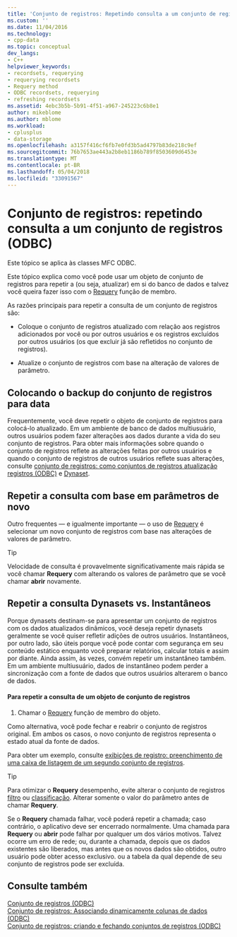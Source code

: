 ```yaml
---
title: 'Conjunto de registros: Repetindo consulta a um conjunto de registros (ODBC) | Microsoft Docs'
ms.custom: ''
ms.date: 11/04/2016
ms.technology:
- cpp-data
ms.topic: conceptual
dev_langs:
- C++
helpviewer_keywords:
- recordsets, requerying
- requerying recordsets
- Requery method
- ODBC recordsets, requerying
- refreshing recordsets
ms.assetid: 4ebc3b5b-5b91-4f51-a967-245223c6b8e1
author: mikeblome
ms.author: mblome
ms.workload:
- cplusplus
- data-storage
ms.openlocfilehash: a3157f416cf6fb7e0fd3b5ad4797b83de218c9ef
ms.sourcegitcommit: 76b7653ae443a2b8eb1186b789f8503609d6453e
ms.translationtype: MT
ms.contentlocale: pt-BR
ms.lasthandoff: 05/04/2018
ms.locfileid: "33091567"
---
```

# <a name="recordset-requerying-a-recordset-odbc"></a>Conjunto de registros: repetindo consulta a um conjunto de registros (ODBC)
Este tópico se aplica às classes MFC ODBC.  
  
 Este tópico explica como você pode usar um objeto de conjunto de registros para repetir a (ou seja, atualizar) em si do banco de dados e talvez você queira fazer isso com o [Requery](../../mfc/reference/crecordset-class.md#requery) função de membro.  
  
 As razões principais para repetir a consulta de um conjunto de registros são:  
  
-   Coloque o conjunto de registros atualizado com relação aos registros adicionados por você ou por outros usuários e os registros excluídos por outros usuários (os que excluir já são refletidos no conjunto de registros).  
  
-   Atualize o conjunto de registros com base na alteração de valores de parâmetro.  
  
##  <a name="_core_bringing_the_recordset_up_to_date"></a> Colocando o backup do conjunto de registros para data  
 Frequentemente, você deve repetir o objeto de conjunto de registros para colocá-lo atualizado. Em um ambiente de banco de dados multiusuário, outros usuários podem fazer alterações aos dados durante a vida do seu conjunto de registros. Para obter mais informações sobre quando o conjunto de registros reflete as alterações feitas por outros usuários e quando o conjunto de registros de outros usuários reflete suas alterações, consulte [conjunto de registros: como conjuntos de registros atualização registros (ODBC)](../../data/odbc/recordset-how-recordsets-update-records-odbc.md) e [Dynaset](../../data/odbc/dynaset.md).  
  
##  <a name="_core_requerying_based_on_new_parameters"></a> Repetir a consulta com base em parâmetros de novo  
 Outro frequentes — e igualmente importante — o uso de [Requery](../../mfc/reference/crecordset-class.md#requery) é selecionar um novo conjunto de registros com base nas alterações de valores de parâmetro.  
  
> [!TIP]
>  Velocidade de consulta é provavelmente significativamente mais rápida se você chamar **Requery** com alterando os valores de parâmetro que se você chamar **abrir** novamente.  
  
##  <a name="_core_requerying_dynasets_vs.._snapshots"></a> Repetir a consulta Dynasets vs. Instantâneos  
 Porque dynasets destinam-se para apresentar um conjunto de registros com os dados atualizados dinâmicos, você deseja repetir dynasets geralmente se você quiser refletir adições de outros usuários. Instantâneos, por outro lado, são úteis porque você pode contar com segurança em seu conteúdo estático enquanto você preparar relatórios, calcular totais e assim por diante. Ainda assim, às vezes, convém repetir um instantâneo também. Em um ambiente multiusuário, dados de instantâneo podem perder a sincronização com a fonte de dados que outros usuários alterarem o banco de dados.  
  
#### <a name="to-requery-a-recordset-object"></a>Para repetir a consulta de um objeto de conjunto de registros  
  
1.  Chamar o [Requery](../../mfc/reference/crecordset-class.md#requery) função de membro do objeto.  
  
 Como alternativa, você pode fechar e reabrir o conjunto de registros original. Em ambos os casos, o novo conjunto de registros representa o estado atual da fonte de dados.  
  
 Para obter um exemplo, consulte [exibições de registro: preenchimento de uma caixa de listagem de um segundo conjunto de registros](../../data/filling-a-list-box-from-a-second-recordset-mfc-data-access.md).  
  
> [!TIP]
>  Para otimizar o **Requery** desempenho, evite alterar o conjunto de registros [filtro](../../data/odbc/recordset-filtering-records-odbc.md) ou [classificação](../../data/odbc/recordset-sorting-records-odbc.md). Alterar somente o valor do parâmetro antes de chamar **Requery**.  
  
 Se o **Requery** chamada falhar, você poderá repetir a chamada; caso contrário, o aplicativo deve ser encerrado normalmente. Uma chamada para **Requery** ou **abrir** pode falhar por qualquer um dos vários motivos. Talvez ocorre um erro de rede; ou, durante a chamada, depois que os dados existentes são liberados, mas antes que os novos dados são obtidos, outro usuário pode obter acesso exclusivo. ou a tabela da qual depende de seu conjunto de registros pode ser excluída.  
  
## <a name="see-also"></a>Consulte também  
 [Conjunto de registros (ODBC)](../../data/odbc/recordset-odbc.md)   
 [Conjunto de registros: Associando dinamicamente colunas de dados (ODBC)](../../data/odbc/recordset-dynamically-binding-data-columns-odbc.md)   
 [Conjunto de registros: criando e fechando conjuntos de registros (ODBC)](../../data/odbc/recordset-creating-and-closing-recordsets-odbc.md)